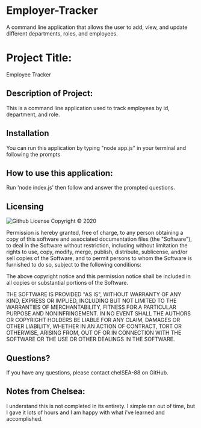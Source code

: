 # Employer-Tracker
A command line application that allows the user to add, view, and update different departments, roles, and employees.



  # Project Title: 
  Employee Tracker

  ## Description of Project: 
  This is a command line application used to track employees by id, department, and role. 

  
  ## Installation
  You can run this application by typing "node app.js" in your terminal and following the prompts 

  ## How to use this application:
  Run 'node index.js' then follow and answer the prompted questions.


  ## Licensing
  ![Github License](https://img.shields.io/badge/license-MIT-yellowgreen.svg)
  Copyright © 2020 <copyright holders>

Permission is hereby granted, free of charge, to any person obtaining a copy
of this software and associated documentation files (the "Software"), to deal
in the Software without restriction, including without limitation the rights
to use, copy, modify, merge, publish, distribute, sublicense, and/or sell
copies of the Software, and to permit persons to whom the Software is
furnished to do so, subject to the following conditions:

The above copyright notice and this permission notice shall be included in all
copies or substantial portions of the Software.

THE SOFTWARE IS PROVIDED "AS IS", WITHOUT WARRANTY OF ANY KIND, EXPRESS OR
IMPLIED, INCLUDING BUT NOT LIMITED TO THE WARRANTIES OF MERCHANTABILITY,
FITNESS FOR A PARTICULAR PURPOSE AND NONINFRINGEMENT. IN NO EVENT SHALL THE
AUTHORS OR COPYRIGHT HOLDERS BE LIABLE FOR ANY CLAIM, DAMAGES OR OTHER
LIABILITY, WHETHER IN AN ACTION OF CONTRACT, TORT OR OTHERWISE, ARISING FROM,
OUT OF OR IN CONNECTION WITH THE SOFTWARE OR THE USE OR OTHER DEALINGS IN THE
SOFTWARE.

  ## Questions?

  If you have any questions, please contact chelSEA-88 on GitHub.

  ## Notes from Chelsea:

  I understand this is not completed in its entirety. I simple ran out of time, but I gave it lots of hours and I am happy with what i've learned and accomplished. 